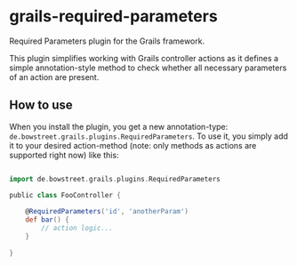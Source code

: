grails-required-parameters
==========================
Required Parameters plugin for the Grails framework.

This plugin simplifies working with Grails controller actions as it defines a simple annotation-style method to check whether all necessary parameters of an action are present.

## How to use

When you install the plugin, you get a new annotation-type: `de.bowstreet.grails.plugins.RequiredParameters`.
To use it, you simply add it to your desired action-method (note: only methods as actions are supported right now) like this:
```groovy

import de.bowstreet.grails.plugins.RequiredParameters

public class FooController {
	
	@RequiredParameters('id', 'anotherParam')
	def bar() {
		// action logic...
	}
	
}
```
